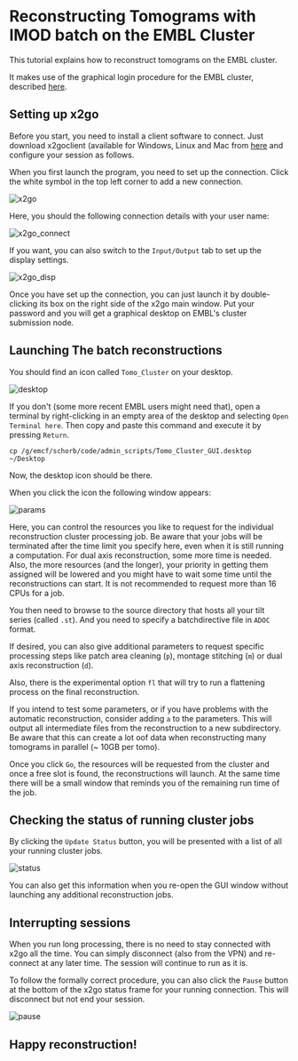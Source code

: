 # Reconstructing Tomograms with IMOD batch on the EMBL Cluster

This tutorial explains how to reconstruct tomograms on the EMBL cluster.

It makes use of the graphical login procedure for the EMBL cluster, described [here](https://wiki.embl.de/cluster/Env).


## Setting up x2go

Before you start, you need to install a client software to connect.
Just download x2goclient (available for Windows, Linux and Mac from [here](https://wiki.x2go.org/doku.php/doc:installation:x2goclient) and configure your session as follows.

When you first launch the program, you need to set up the connection. Click the white symbol in the top left corner to add a new connection.

![x2go](doc/img/X2go.png "x2go")

Here, you should the following connection details with your user name:

![x2go_connect](doc/img/conn_01.png "x2go - connection details")

If you want, you can also switch to the `Input/Output` tab to set up the display settings.

![x2go_disp](doc/img/conn_disp.png "x2go - display settings")


Once you have set up the connection, you can just launch it by double-clicking its box on the right side of the x2go main window. Put your password and you will get a graphical desktop on EMBL's cluster submission node.

## Launching The batch reconstructions

You should find an icon called `Tomo_Cluster` on your desktop.

![desktop](doc/img/cluster_icon.png "Tomogram Reconstruction - Desktop icon")

If you don't (some more recent EMBL users might need that), open a terminal by right-clicking in an empty area of the desktop and selecting `Open Terminal here`.
Then copy and paste this command and execute it by pressing `Return`.

```
cp /g/emcf/schorb/code/admin_scripts/Tomo_Cluster_GUI.desktop ~/Desktop
```

Now, the desktop icon should be there.

When you click the icon the following window appears:

![params](doc/img/tomo_cluster_params.png "Tomogram Reconstruction - Cluster parameters")

Here, you can control the resources you like to request for the individual reconstruction cluster processing job. Be aware that your jobs will be terminated after the time limit you specify here, even when it is still running a computation. For dual axis reconstruction, some more time is needed. Also, the more resources (and the longer), your priority in getting them assigned will be lowered and you might have to wait some time until the reconstructions can start. It is not recommended to request more than 16 CPUs for a job.

You then need to browse to the source directory that hosts all your tilt series (called `.st`). And you need to specify a batchdirective file in `ADOC` format.

If desired, you can also give additional parameters to request specific processing steps like patch area cleaning (`p`), montage stitching (`m`) or dual axis reconstruction (`d`).

Also, there is the experimental option `fl` that will try to run a flattening process on the final reconstruction.

If you intend to test some parameters, or if you have problems with the automatic reconstruction, consider adding `a` to the parameters. This will output all intermediate files from the reconstruction to a new subdirectory. Be aware that this can create a lot oof data when reconstructing many tomograms in parallel (~ 10GB per tomo).


Once you click `Go`, the resources will be requested from the cluster and once a free slot is found, the reconstructions will launch. At the same time there will be a small window that reminds you of the remaining run time of the job.

## Checking the status of running cluster jobs

By clicking the `Update Status` button, you will be presented with a list of all your running cluster jobs.

![status](doc/img/tomo_cluster_jobs.png "Cluster status")

You can also get this information when you re-open the GUI window without launching any additional reconstruction jobs.




## Interrupting sessions

When you run long processing, there is no need to stay connected with x2go all the time. You can simply disconnect (also from the VPN) and re-connect at any later time. The session will continue to run as it is.

To follow the formally correct procedure, you can also click the `Pause` button at the bottom of the x2go status frame for your running connection. This will disconnect but not end your session.

![pause](doc/img/x2go_pause.png "x2go - Pause")



## Happy reconstruction!
